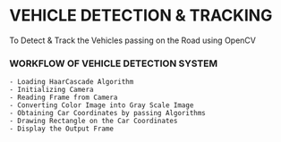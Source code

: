 
# VEHICLE DETECTION & TRACKING

To Detect & Track the Vehicles passing on the Road using OpenCV

### WORKFLOW OF VEHICLE DETECTION SYSTEM

    - Loading HaarCascade Algorithm
    - Initializing Camera
    - Reading Frame from Camera
    - Converting Color Image into Gray Scale Image
    - Obtaining Car Coordinates by passing Algorithms
    - Drawing Rectangle on the Car Coordinates
    - Display the Output Frame

